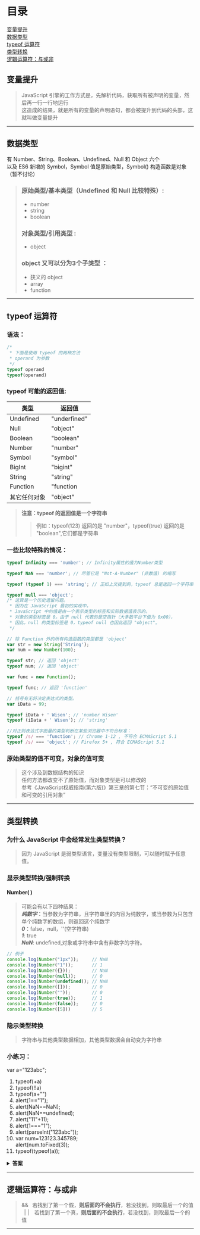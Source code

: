 # 目录
[变量提升](#变量提升) <br>
[数据类型](#数据类型) <br>
[typeof 运算符](#typeof运算符) <br>
[类型转换](#类型转换) <br>
[逻辑运算符：与或非](#逻辑运算符：与或非) <br>

## <a name="">变量提升</a>
> JavaScript 引擎的工作方式是，先解析代码，获取所有被声明的变量，然后再一行一行地运行<br>
这造成的结果，就是所有的变量的声明语句，都会被提升到代码的头部，这就叫做变量提升
---

## <a name="数据类型">数据类型</a>
有 Number、String、Boolean、Undefined、Null 和 Object 六个<br>
以及 ES6 新增的 Symbol，Symbol 值是原始类型，Symbol() 构造函数是对象（暂不讨论）
>### 原始类型/基本类型（Undefined 和 Null 比较特殊）:
>* number
>* string
>* boolean
>### 对象类型/引用类型 :
>* object
>### object 又可以分为3个子类型 ：
>* 狭义的 object
>* array
>* function
---
## <a name="typeof运算符">typeof 运算符</a>
### 语法：
```javascript
/*
 * 下面是使用 typeof 的两种方法
 * operand 为参数
 */
typeof operand    
typeof(operand)   
```
### typeof 可能的返回值:
| 类型 | 返回值 |
| ---  | ---- |
| Undefined | "underfined" |
| Null | "object" |
| Boolean |	"boolean" |
| Number	| "number" |
| Symbol | "symbol" |
| BigInt	| "bigint" |
| String	| "string" |
| Function | "function |
| 其它任何对象 | "object" |
> **注意：typeof 的返回值是一个字符串**<br>
>> 例如：typeof(123) 返回的是 "number"，typeof(true) 返回的是 "boolean",它们都是字符串
### 一些比较特殊的情况：
```javascript
typeof Infinity === 'number'; // Infinity属性的值为Number类型

typeof NaN === 'number'; // 尽管它是 "Not-A-Number" (非数值) 的缩写

typeof (typeof 1) === 'string'; // 正如上文提到的，typeof 总是返回一个字符串

typeof null === 'object'; 
/* 这算是一个历史遗留问题。
 * 因为在 JavaScript 最初的实现中，
 * JavaScript 中的值是由一个表示类型的标签和实际数据值表示的。
 * 对象的类型标签是 0。由于 null 代表的是空指针（大多数平台下值为 0x00），
 * 因此，null 的类型标签是 0，typeof null 也因此返回 "object"。
 */
```
```javascript
// 除 Function 外的所有构造函数的类型都是 'object'
var str = new String('String');
var num = new Number(100);

typeof str; // 返回 'object'
typeof num; // 返回 'object'

var func = new Function();

typeof func; // 返回 'function'
```
```javascript
// 括号有无将决定表达式的类型。
var iData = 99;

typeof iData + ' Wisen'; // 'number Wisen'
typeof (iData + ' Wisen'); // 'string'
```
```javascript
//对正则表达式字面量的类型判断在某些浏览器中不符合标准：
typeof /s/ === 'function'; // Chrome 1-12 , 不符合 ECMAScript 5.1
typeof /s/ === 'object'; // Firefox 5+ , 符合 ECMAScript 5.1
```
### 原始类型的值不可变，对象的值可变
> 这个涉及到数据结构的知识<br>
> 任何方法都改变不了原始值，而对象类型是可以修改的<br>
> 参考《JavaScript权威指南(第六版)》第三章的第七节：“不可变的原始值和可变的引用对象”
---

## <a name="类型转换">类型转换</a>
### 为什么 JavaScript 中会经常发生类型转换？
> 因为 JavaScript 是弱类型语言，变量没有类型限制，可以随时赋予任意值。
### 显示类型转换/强制转换
#### Number( )
> 可能会有以下四种结果：<br>
> ***纯数字***：当参数为字符串，且字符串里的内容为纯数字，或当参数为只包含单个纯数字的数组，则返回这个纯数字 <br>
> ***0***：false，null，''(空字符串)<br>
> ***1***: true<br>
> ***NaN***: undefined,对象或字符串中含有非数字的字符。
```javascript
// 例子
console.log(Number("1px"));     // NaN
console.log(Number("1"));       // 1
console.log(Number({}));        // NaN
console.log(Number(null));      // 0
console.log(Number(undefined)); // NaN
console.log(Number([]));        // 0
console.log(Number(""));        // 0
console.log(Number(true));      // 1
console.log(Number(false));     // 0
console.log(Number([5]))        // 5
```
### 隐示类型转换
> 字符串与其他类型数据相加，其他类型数据会自动变为字符串<br>

### 小练习：
var a="123abc"; 
1. typeof(+a) 
7. typeof(!!a) 
8. typeof(a+"")
9. alert(1=="1");
10. alert(NaN==NaN); 
11. alert(NaN==undefined); 
12. alert("11"+11); 
13. alert(1==="1"); 
14. alert(parseInt("123abc"));
15. var num=123123.345789; <br>alert(num.toFixed(3)); 
16. typeof(typeof(a));
<details><summary><b>答案</b></summary>
<p>


</p>
</details>

---

## <a name="逻辑运算符：与或非">逻辑运算符：与或非</a>
> &&&ensp; 若找到了第一个假，**则后面的不会执行**，若没找到，则取最后一个的值<br>
>&ensp;| |&ensp;&ensp;若找到了第一个真，**则后面的不会执行**，若没找到，则取最后一个的值<br>
---

